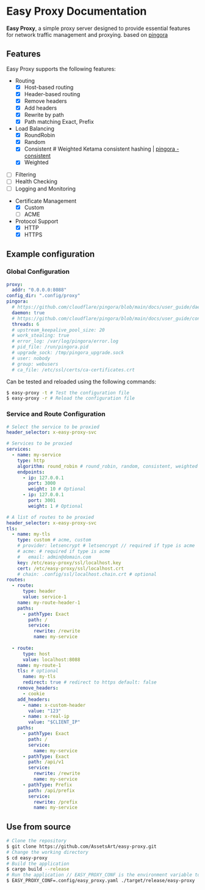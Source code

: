# Easy Proxy Documentation

**Easy Proxy**, a simple proxy server designed to provide essential features for network traffic management and proxying.
based on [pingora](https://github.com/cloudflare/pingora)

## Features

Easy Proxy supports the following features:
- Routing
  - [x] Host-based routing
  - [x] Header-based routing
  - [x] Remove headers
  - [x] Add headers
  - [x] Rewrite by path
  - [x] Path matching Exact, Prefix
- Load Balancing
  - [x] RoundRobin
  - [x] Random
  - [x] Consistent # Weighted Ketama consistent hashing | [pingora - consistent](https://github.com/cloudflare/pingora/blob/main/pingora-load-balancing/src/selection/consistent.rs)
  - [x] Weighted
- [ ] Filtering
- [ ] Health Checking
- [ ] Logging and Monitoring
- Certificate Management
  - [x] Custom
  - [ ] ACME
- Protocol Support
  - [x] HTTP
  - [x] HTTPS

## Example configuration

### Global Configuration
```yaml
proxy:
  addr: "0.0.0.0:8088"
config_dir: ".config/proxy"
pingora:
  # https://github.com/cloudflare/pingora/blob/main/docs/user_guide/daemon.md
  daemon: true
  # https://github.com/cloudflare/pingora/blob/main/docs/user_guide/conf.md
  threads: 6
  # upstream_keepalive_pool_size: 20
  # work_stealing: true
  # error_log: /var/log/pingora/error.log
  # pid_file: /run/pingora.pid
  # upgrade_sock: /tmp/pingora_upgrade.sock
  # user: nobody
  # group: webusers
  # ca_file: /etc/ssl/certs/ca-certificates.crt
```

Can be tested and reloaded using the following commands:
```bash
$ easy-proxy -t # Test the configuration file
$ easy-proxy -r # Reload the configuration file
```

### Service and Route Configuration
```yaml
# Select the service to be proxied
header_selector: x-easy-proxy-svc

# Services to be proxied
services:
  - name: my-service
    type: http
    algorithm: round_robin # round_robin, random, consistent, weighted
    endpoints:
      - ip: 127.0.0.1
        port: 3000
        weight: 10 # Optional
      - ip: 127.0.0.1
        port: 3001
        weight: 1 # Optional

# A list of routes to be proxied 
header_selector: x-easy-proxy-svc
tls:
  - name: my-tls
    type: custom # acme, custom
    # provider: letsencrypt # letsencrypt // required if type is acme
    # acme: # required if type is acme
    #   email: admin@domain.com
    key: /etc/easy-proxy/ssl/localhost.key
    cert: /etc/easy-proxy/ssl/localhost.crt
    # chain: .config/ssl/localhost.chain.crt # optional
routes:
  - route:
      type: header
      value: service-1
    name: my-route-header-1
    paths:
      - pathType: Exact
        path: /
        service:
          rewrite: /rewrite
          name: my-service
          
  - route:
      type: host
      value: localhost:8088
    name: my-route-1
    tls: # optional
      name: my-tls
      redirect: true # redirect to https default: false
    remove_headers:
      - cookie
    add_headers:
      - name: x-custom-header
        value: "123"
      - name: x-real-ip
        value: "$CLIENT_IP"
    paths:
      - pathType: Exact
        path: /
        service:
          name: my-service
      - pathType: Exact
        path: /api/v1
        service:
          rewrite: /rewrite
          name: my-service
      - pathType: Prefix
        path: /api/prefix
        service:
          rewrite: /prefix
          name: my-service
```

## Use from source
```bash
# Clone the repository
$ git clone https://github.com/AssetsArt/easy-proxy.git
# Change the working directory
$ cd easy-proxy
# Build the application
$ cargo build --release
# Run the application // EASY_PROXY_CONF is the environment variable to set the configuration file path
$ EASY_PROXY_CONF=.config/easy_proxy.yaml ./target/release/easy-proxy
```
